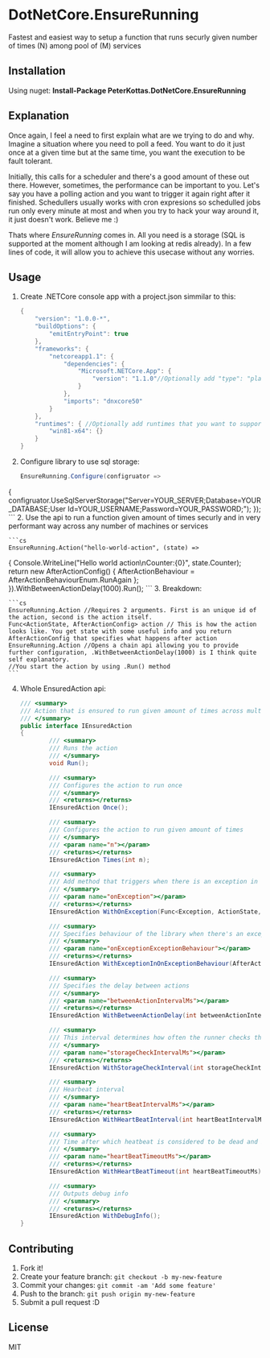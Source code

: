 # DotNetCore.EnsureRunning

Fastest and easiest way to setup a function that runs securly given number of times (N) among pool of (M) services

## Installation

Using nuget:
**Install-Package PeterKottas.DotNetCore.EnsureRunning**

## Explanation

Once again, I feel a need to first explain what are we trying to do and why. Imagine a situation where you need to poll a feed. You want to do it just once at a given time but at the same time, you want the execution to be fault tolerant. 

Initially, this calls for a scheduler and there's a good amount of these out there. However, sometimes, the performance can be important to you. Let's say you have a polling action and you want to trigger it again right after it finished. Schedullers usually works with cron expresions so schedulled jobs run only every minute at most and when you try to hack your way around it, it just doesn't work. Believe me :) 

Thats where *EnsureRunning* comes in. All you need is a storage (SQL is supported at the moment although I am looking at redis already). In a few lines of code, it will allow you to achieve this usecase without any worries. 

## Usage

1. Create .NETCore console app with a project.json simmilar to this:
	
	```cs
	{
		"version": "1.0.0-*",
		"buildOptions": {
			"emitEntryPoint": true
		},
		"frameworks": {
			"netcoreapp1.1": {
				"dependencies": {
					"Microsoft.NETCore.App": {
						"version": "1.1.0"//Optionally add "type": "platform" if you don't want self contained app
					}
				},
				"imports": "dnxcore50"
			}
		},
		"runtimes": { //Optionally add runtimes that you want to support
			"win81-x64": {}
		}
	}
	```
2. Configure library to use sql storage:
	
	```cs
	EnsureRunning.Configure(configruator =>
  {
    configruator.UseSqlServerStorage("Server=YOUR_SERVER;Database=YOUR_DATABASE;User Id=YOUR_USERNAME;Password=YOUR_PASSWORD;");
  });
	```
2. Use the api to run a function given amount of times securly and in very performant way across any number of machines or services
	
	```cs
	EnsureRunning.Action("hello-world-action", (state) =>
  {
    Console.WriteLine("Hello world action\nCounter:{0}", state.Counter);
    return new AfterActionConfig()
    {
      AfterActionBehaviour = AfterActionBehaviourEnum.RunAgain
    };
	}).WithBetweenActionDelay(1000).Run();
	```
3. Breakdown:
	
	```cs
	EnsureRunning.Action //Requires 2 arguments. First is an unique id of the action, second is the action itself.
	Func<ActionState, AfterActionConfig> action // This is how the action looks like. You get state with some useful info and you return AfterActionConfig that specifies what happens after action
	EnsureRunning.Action //Opens a chain api allowing you to provide further configuration, .WithBetweenActionDelay(1000) is I think quite self explanatory.
	//You start the action by using .Run() method
	```
4. Whole EnsuredAction api:
	
	```cs
	/// <summary>
	/// Action that is ensured to run given amount of times across multiple services
	/// </summary>
	public interface IEnsuredAction
	{
			/// <summary>
			/// Runs the action
			/// </summary>
			void Run();

			/// <summary>
			/// Configures the action to run once
			/// </summary>
			/// <returns></returns>
			IEnsuredAction Once();

			/// <summary>
			/// Configures the action to run given amount of times
			/// </summary>
			/// <param name="n"></param>
			/// <returns></returns>
			IEnsuredAction Times(int n);

			/// <summary>
			/// Add method that triggers when there is an exception in the action
			/// </summary>
			/// <param name="onException"></param>
			/// <returns></returns>
			IEnsuredAction WithOnException(Func<Exception, ActionState, AfterActionConfig> onException);

			/// <summary>
			/// Specifies behaviour of the library when there's an exception in onException
			/// </summary>
			/// <param name="onExceptionExceptionBehaviour"></param>
			/// <returns></returns>
			IEnsuredAction WithExceptionInOnExceptionBehaviour(AfterActionConfig onExceptionExceptionBehaviour);

			/// <summary>
			/// Specifies the delay between actions
			/// </summary>
			/// <param name="betweenActionIntervalMs"></param>
			/// <returns></returns>
			IEnsuredAction WithBetweenActionDelay(int betweenActionIntervalMs);

			/// <summary>
			/// This interval determines how often the runner checks the storage when waiting to start action execution
			/// </summary>
			/// <param name="storageCheckIntervalMs"></param>
			/// <returns></returns>
			IEnsuredAction WithStorageCheckInterval(int storageCheckIntervalMs);

			/// <summary>
			/// Hearbeat interval
			/// </summary>
			/// <param name="heartBeatIntervalMs"></param>
			/// <returns></returns>
			IEnsuredAction WithHeartBeatInterval(int heartBeatIntervalMs);

			/// <summary>
			/// Time after which heatbeat is considered to be dead and is automatically replaced by different runner
			/// </summary>
			/// <param name="heartBeatTimeoutMs"></param>
			/// <returns></returns>
			IEnsuredAction WithHeartBeatTimeout(int heartBeatTimeoutMs);

			/// <summary>
			/// Outputs debug info
			/// </summary>
			/// <returns></returns>
			IEnsuredAction WithDebugInfo();
	}
	```

## Contributing

1. Fork it!
2. Create your feature branch: `git checkout -b my-new-feature`
3. Commit your changes: `git commit -am 'Add some feature'`
4. Push to the branch: `git push origin my-new-feature`
5. Submit a pull request :D

## License

MIT